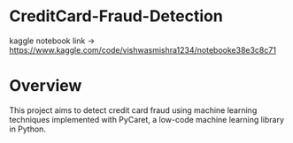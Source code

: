 # CreditCard-Fraud-Detection

kaggle notebook link -> https://www.kaggle.com/code/vishwasmishra1234/notebooke38e3c8c71

# Overview

This project aims to detect credit card fraud using machine learning techniques implemented with PyCaret, a low-code machine learning library in Python.

